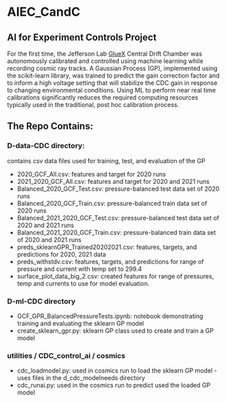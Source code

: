 # AIEC_CandC

## AI for Experiment Controls Project

For the first time, the Jefferson Lab [GlueX](http://www.gluex.org/) Central Drift Chamber was autonomously calibrated and controlled using machine learning while recording cosmic ray tracks. A Gaussian Process (GP), implemented using the scikit-learn library, was trained to predict the gain correction factor and to inform a high voltage setting that will stabilize the CDC gain in response to changing environmental conditions. Using ML to perform near real time calibrations significantly reduces the required computing resources typically used in the traditional, post hoc calibration process. 

## The Repo Contains:

### D-data-CDC directory:
contains csv data files used for training, test, and evaluation of the GP
* 2020_GCF_All.csv: features and target for 2020 runs
* 2021_2020_GCF_All.csv: features and target for 2020 and 2021 runs
* Balanced_2020_GCF_Test.csv: pressure-balanced test data set of 2020 runs
* Balanced_2020_GCF_Train.csv: pressure-balanced train data set of 2020 runs
* Balanced_2021_2020_GCF_Test.csv: pressure-balanced test data set of 2020 and 2021 runs
* Balanced_2021_2020_GCF_Train.csv: pressure-balanced train data set of 2020 and 2021 runs
* preds_sklearnGPR_Trained20202021.csv: features, targets, and predictions for 2020, 2021 data
* preds_withstdv.csv: features, targets, and predictions for range of pressure and current with temp set to 299.4
* surface_plot_data_big_2.csv: created features for range of pressures, temp and currents to use for model evaluation.

### D-ml-CDC directory
* GCF_GPR_BalancedPressureTests.ipynb: notebook demonstrating training and evaluating the sklearn GP model
* create_sklearn_gpr.py: sklearn GP class used to create and train a GP model

### utilities / CDC_control_ai / cosmics
* cdc_loadmodel.py: used in cosmics run to load the sklearn GP model - uses files in the d_cdc_modelneeds directory
* cdc_runai.py: used in the cosmics run to predict used the loaded GP model
